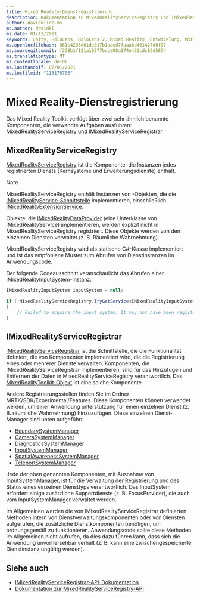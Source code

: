 ```yaml
---
title: Mixed Reality-Dienstregistrierung
description: Dokumentation zu MixedRealityServiceRegistry und IMixedRealityServiceRegistrar
author: davidkline-ms
ms.author: davidkl
ms.date: 01/12/2021
keywords: Unity, HoloLens, HoloLens 2, Mixed Reality, Entwicklung, MRTK,
ms.openlocfilehash: 061e4233d61de817b1aaed7faaa6d461427d6f07
ms.sourcegitcommit: f338b1f121a10577bcce08a174e462cdc86d5874
ms.translationtype: MT
ms.contentlocale: de-DE
ms.lasthandoff: 07/01/2021
ms.locfileid: "113176706"
---
```

# <a name="mixed-reality-service-registry"></a>Mixed Reality-Dienstregistrierung

Das Mixed Reality Toolkit verfügt über zwei sehr ähnlich benannte Komponenten, die verwandte Aufgaben ausführen: MixedRealityServiceRegistry und IMixedRealityServiceRegistrar.

## <a name="mixedrealityserviceregistry"></a>MixedRealityServiceRegistry

[MixedRealityServiceRegistry](xref:Microsoft.MixedReality.Toolkit.MixedRealityServiceRegistry) ist die Komponente, die Instanzen jedes registrierten Diensts (Kernsysteme und Erweiterungsdienste) enthält.

> [!NOTE]
> MixedRealityServiceRegistry enthält Instanzen von -Objekten, die die [IMixedRealityService-Schnittstelle](xref:Microsoft.MixedReality.Toolkit.IMixedRealityService) implementieren, einschließlich [IMixedRealityExtensionService.](xref:Microsoft.MixedReality.Toolkit.IMixedRealityExtensionService)
>
>Objekte, die [IMixedRealityDataProvider](xref:Microsoft.MixedReality.Toolkit.IMixedRealityDataProvider) (eine Unterklasse von IMixedRealityService) implementieren, werden explizit nicht in MixedRealityServiceRegistry registriert. Diese Objekte werden von den einzelnen Diensten verwaltet (z. B. Räumliche Wahrnehmung).

MixedRealityServiceRegistry wird als statische C#-Klasse implementiert und ist das empfohlene Muster zum Abrufen von Dienstinstanzen im Anwendungscode.

Der folgende Codeausschnitt veranschaulicht das Abrufen einer IMixedRealityInputSystem-Instanz.

```c#
IMixedRealityInputSystem inputSystem = null;

if (!MixedRealityServiceRegistry.TryGetService<IMixedRealityInputSystem>(out inputSystem))
{
    // Failed to acquire the input system. It may not have been registered
}
```

## <a name="imixedrealityserviceregistrar"></a>IMixedRealityServiceRegistrar

[IMixedRealityServiceRegistrar](xref:Microsoft.MixedReality.Toolkit.IMixedRealityServiceRegistrar) ist die Schnittstelle, die die Funktionalität definiert, die von Komponenten implementiert wird, die die Registrierung eines oder mehrerer Dienste verwalten. Komponenten, die IMixedRealityServiceRegistrar implementieren, sind für das Hinzufügen und Entfernen der Daten in MixedRealityServiceRegistry verantwortlich. Das [MixedRealityToolkit-Objekt](xref:Microsoft.MixedReality.Toolkit.MixedRealityToolkit) ist eine solche Komponente.

Andere Registrierungsstellen finden Sie im Ordner MRTK/SDK/Experimental/Features. Diese Komponenten können verwendet werden, um einer Anwendung unterstützung für einen einzelnen Dienst (z. B. räumliche Wahrnehmung) hinzuzufügen. Diese einzelnen Dienst-Manager sind unten aufgeführt.

- [BoundarySystemManager](xref:Microsoft.MixedReality.Toolkit.Experimental.Boundary.BoundarySystemManager)
- [CameraSystemManager](xref:Microsoft.MixedReality.Toolkit.Experimental.CameraSystem.CameraSystemManager)
- [DiagnosticsSystemManager](xref:Microsoft.MixedReality.Toolkit.Experimental.Diagnostics.DiagnosticsSystemManager)
- [InputSystemManager](xref:Microsoft.MixedReality.Toolkit.Experimental.Input.InputSystemManager)
- [SpatialAwarenessSystemManager](xref:Microsoft.MixedReality.Toolkit.Experimental.SpatialAwareness.SpatialAwarenessSystemManager)
- [TeleportSystemManager](xref:Microsoft.MixedReality.Toolkit.Experimental.Teleport.TeleportSystemManager)

Jede der oben genannten Komponenten, mit Ausnahme von InputSystemManager, ist für die Verwaltung der Registrierung und des Status eines einzelnen Diensttyps verantwortlich. Das InputSystem erfordert einige zusätzliche Supportdienste (z. B. FocusProvider), die auch vom InputSystemManager verwaltet werden.

Im Allgemeinen werden die von IMixedRealityServiceRegistrar definierten Methoden intern von Dienstverwaltungskomponenten oder von Diensten aufgerufen, die zusätzliche Dienstkomponenten benötigen, um ordnungsgemäß zu funktionieren. Anwendungscode sollte diese Methoden im Allgemeinen nicht aufrufen, da dies dazu führen kann, dass sich die Anwendung unvorhersehbar verhält (z. B. kann eine zwischengespeicherte Dienstinstanz ungültig werden).

## <a name="see-also"></a>Siehe auch

- [IMixedRealityServiceRegistrar-API-Dokumentation](xref:Microsoft.MixedReality.Toolkit.IMixedRealityServiceRegistrar)
- [Dokumentation zur MixedRealityServiceRegistry-API](xref:Microsoft.MixedReality.Toolkit.MixedRealityServiceRegistry)
